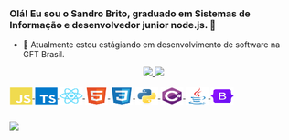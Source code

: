 ### Olá! Eu sou o Sandro Brito, graduado em Sistemas de Informação e desenvolvedor junior node.js. 👋

- 🔭 Atualmente estou estágiando em desenvolvimento de software na GFT Brasil.

<div align="center">
  <a href="https://github.com/San4si">
  <img height="180em" src="https://github-readme-stats.vercel.app/api?username=San4si&show_icons=true&theme=dracula&include_all_commits=true&count_private=true"/>
  <img height="180em" src="https://github-readme-stats.vercel.app/api/top-langs/?username=San4si&layout=compact&langs_count=7&theme=dracula"/>
</div>
  <div style="display: inline_block"><br>
  <img align="center" alt="San-Js" height="30" width="40" src="https://raw.githubusercontent.com/devicons/devicon/master/icons/javascript/javascript-plain.svg">
  <img align="center" alt="San-Ts" height="30" width="40" src="https://raw.githubusercontent.com/devicons/devicon/master/icons/typescript/typescript-plain.svg">
  <img align="center" alt="San-React" height="30" width="40" src="https://raw.githubusercontent.com/devicons/devicon/master/icons/react/react-original.svg">
  <img align="center" alt="San-HTML" height="30" width="40" src="https://raw.githubusercontent.com/devicons/devicon/master/icons/html5/html5-original.svg">
  <img align="center" alt="San-CSS" height="30" width="40" src="https://raw.githubusercontent.com/devicons/devicon/master/icons/css3/css3-original.svg">
  <img align="center" alt="San-Python" height="30" width="40" src="https://raw.githubusercontent.com/devicons/devicon/master/icons/python/python-original.svg">
  <img align="center" alt="San-Csharp" height="30" width="40" src="https://raw.githubusercontent.com/devicons/devicon/master/icons/csharp/csharp-original.svg">
  <img align="center" alt="San-Java" height="30" width="40" src="https://raw.githubusercontent.com/devicons/devicon/master/icons/java/java-original.svg">
  <img align="center" alt="San-Bootstrap" height="30" width="40" src="https://raw.githubusercontent.com/devicons/devicon/master/icons/bootstrap/bootstrap-original.svg">
 </div>
  
  ##
  
  <div>
     <a href="https://www.linkedin.com/in/dev-san/" target="_blank"><img src="https://img.shields.io/badge/-LinkedIn-%230077B5?style=for-the-badge&logo=linkedin&logoColor=white" target="_blank"></a> 
    
  
  </div>

